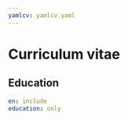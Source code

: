 ```yaml
---
yamlcv: yamlcv.yaml
---
```


# Curriculum vitae

## Education

```{.yaml .yamlcv}
en: include
education: only
```
